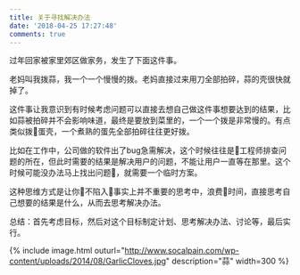 ```yaml
---
title: 关于寻找解决办法
date: '2018-04-25 17:27:48'
comments: true
---
```


过年回家被家里郊区做家务，发生了下面这件事。

老妈叫我拨蒜，我一个一个慢慢的拨。老妈直接过来用刀全部拍碎，蒜的壳很快就掉了。

这件事让我意识到有时候考虑问题可以直接去想自己做这件事想要达到的结果，比如蒜被拍碎并不会影响味道，最终是要放到菜里的，一个一个拨是非常慢的。有点类似拨蛋壳，一个煮熟的蛋先全部拍碎往往更好拨。

比如在工作中，公司做的软件出了bug急需解决，这个时候往往是工程师排查问题的所在，但此时需要的结果是解决用户的问题，不能让用户一直等在那里。这个时候可能没办法马上找出问题，就需要一个临时方案。

这种思维方式是让你不陷入事实上并不重要的思考中，浪费时间，直接思考自己想要的结果是什么，从而去思考解决办法。

总结：首先考虑目标，然后对这个目标制定计划、思考解决办法、讨论等，最后实行。

{% include image.html outurl="http://www.socalpain.com/wp-content/uploads/2014/08/GarlicCloves.jpg" description="蒜" width=300 %}